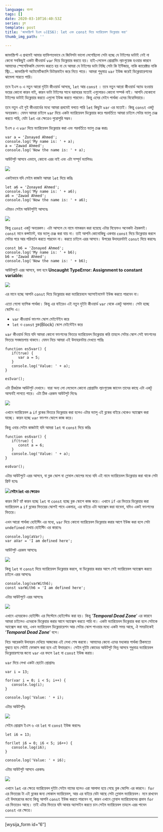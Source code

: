 ```yaml
---
language: বাংলা
tags: []
date: 2020-03-10T16:40:53Z
series: ব্লগ
template: post
title: 'জাভাস্ক্রিপ্ট ইএস ৬(ES6): let এবং const দিয়ে ভ্যারিয়েবল ডিক্লেয়ার করা'
thumb_img_path: ''

---
```

জাভাস্ক্রিপ্ট এ প্রথমেই আমার ব্যাক্তিগতভাবে যে জিনিসটা ভালো লেগেছিলো সেটা হচ্ছে যে টাইপের ডাটাই নেই না কেনো সবকিছুই একটা কীওয়ার্ড `var` দিয়ে ডিক্লেয়ার করতে হয়। হাই-লেভেল প্রোগ্রামিং ল্যাংগুয়েজ হওয়ার কারনে আমাদের স্পেসেফিকলি মেনশন করতে হয় না যে আমরা যে টাইপের ডাটা নিচ্ছি সেটা কি ইন্টিজার, নাকি ক্যারেক্টার নাকি স্ট্রিং… জাভাস্ক্রিপ্ট অটোমেটিক্যালি ডিটারমাইন করে নিতে পারে। আমরা শুধুমাত্র `var` ইউজ করেই ডিক্লেয়ারেশনের ঝামেলা সারতে পারি।

তবে ইএস ৬ এ নতুন আরো দুইটা কীওয়ার্ড আসছে, `let` আর `const` । তবে নতুন আরো কীওয়ার্ড অ্যাড হওয়ায় ভয়ের কোনো কারন নাই, কারন ডাটা টাইপের সাথে বরাবরের মতোই এগুলোরও কোনো সম্পর্ক নাই। আপনি যেকোনো টাইপের ডাটাই ডিক্লেয়ার করতে এগুলো ইউজ করতে পারবেন। কিন্তু এদের মেইন পার্থক্য এদের বিহ্যেভিয়ারে।

তবে নতুন এই দুই কীওয়ার্ডের মধ্যে আমরা প্রথমেই বলতে পারি `let` কিছুটা `var` এর মতোই। কিন্তু `const` একটু অন্যরকম। যেমন আমরা চাইলে `var` দিয়ে একটা ভ্যারিয়েবল ডিক্লেয়ার করে পরবর্তিতে আমরা চাইলে সেটার ভ্যালু চেঞ্জ করতে পারি, যেটা `let` এর ক্ষেত্রেও পুরোপুরি সম্ভব।

ইএস ৫ এ `var` দিয়ে ভ্যারিয়েবল ডিক্লেয়ার করা এবং পরবর্তিতে ভ্যালু চেঞ্জ করাঃ

    var a = 'Zonayed Ahmed';
    console.log('My name is: ' + a);
    a = 'Zawad Ahmed';
    console.log('Now the name is: ' + a);

আউটপুট আসবে এভাবে, কোনো এরর নাই এবং এটা সম্পূর্ন ভ্যালিডঃ

![](https://cdn-images-1.medium.com/max/800/1*OQFi65LP8TEECb8wKn75WA.png)

একইভাবে যদি সেইম কাজটা আমরা `let` দিয়ে করিঃ

    let a6 = 'Zonayed Ahmed';
    console.log('My name is: ' + a6);
    a6 = 'Zawad Ahmed';
    console.log('Now the name is: ' + a6);

এটারও সেইম আউটপুটই আসবেঃ

![](https://cdn-images-1.medium.com/max/800/1*6sk1mleG8lq6XMRu74F_kg.png)

কিন্তু `const` একটু অন্যরকম। এটা আসলে যে নামে নামকরন করা হয়েছে এটার বিহ্যেভও অনেকটা ঐরকমই। `const` মানে কন্সট্যান্ট, যার ভ্যালু চেঞ্জ করা যায় না। তাই আপনি কোনোকিছু একবার `const` দিয়ে ডিক্লেয়ার করলে সেটার পরে আর পরিবর্তন করতে পারবেন না। করতে চাইলে এরর আসবে। উপরের উদাহরনটাই `const` দিয়ে করলেঃ

    const b6 = 'Zonayed Ahmed';
    console.log('My name is: ' + b6);
    b6 = 'Zawad Ahmed';
    console.log('Now the name is: ' + b6);

আউটপুটে এরর আসবে, বলা হবে **Uncaught TypeError: Assignment to constant variable:**

![](https://cdn-images-1.medium.com/max/800/1*IPz4AgKATRd5-PRDFrmfvg.png)

এর মানে হচ্ছে আপনি `const` দিয়ে ডিক্লেয়ার করা ভ্যারিয়েবলে অ্যাসাইনমেন্ট ইউজ করতে পারবেন না।

এতো গেলো ব্যাসিক পার্থক্য। কিন্তু এর বাইরেও এই নতুন দুইটা কীওয়ার্ড `var` থেকে একটু আলাদা। সেটা হচ্ছে স্কোপিং এ।

* `var` কীওয়ার্ড ফাংশন স্কোপ মেইন্টেইন করে
* `let` ও `const` ব্লক(Block) স্কোপ মেইন্টেইন করে

`var` কীওয়ার্ড দিয়ে যদি আমরা কোনো ফাংশনের ভিতরে ভ্যারিয়েবল ডিক্লেয়ার করি তাহলে সেটার স্কোপ সেই ফাংশনের ভিতরে সবজায়গায় থাকবে। যেমন নিচে আমরা এই উদাহরনটায় দেখতে পারিঃ

    function es5var() {
       if(true) {
          var a = 5;
       }
       console.log('Value: ' + a);
    }

    es5var();

এটা ঠিকঠাক আউটপুট দেখাবে। যারা অন্য লো লেভেলে কোনো প্রোগ্রামিং ল্যাংগুয়েজ জানেন তাদের কাছে এটা একটু আশ্চর্যই লাগতে পারে। এটা ঠিক এরকম আউটপুট দিবেঃ

![](https://cdn-images-1.medium.com/max/800/1*Cb5A4eUfLDxk0FsIgEGvSA.png)

এখানে ভ্যারিয়েবল `a` `if` ব্লকের ভিতরে ডিক্লেয়ার করা হলেও এটার ভ্যালু এই ব্লকের বাইরে থেকেও অ্যাক্সেস করা যাচ্ছে। কারন হচ্ছে `var` ফাংশন স্কোপে কাজ করে।

কিন্তু এবার সেইম কাজটাই যদি আমরা `let` বা `const` দিয়ে করিঃ

    function es6var() {
       if(true) {
          const a = 6;
       }
       console.log('Value: ' + a);
    }

    es6var();

এটার আউটপুটে এরর আসবে, বা ব্লক স্কোপ বা গ্লোবাল স্কোপের মধ্যে যদি এই নামে ভ্যারিয়েবল ডিক্লেয়ার করা থাকে সেটা প্রিন্ট হবেঃ

![](https://cdn-images-1.medium.com/max/800/1*Y7C6VRP8vIgeomAGzhjk3w.png)**সেইম let এর ক্ষেত্রেও**

কারন কি? হ্যাঁ কারন হচ্ছে `let` বা `const` হচ্ছে ব্লক স্কোপে কাজ করে। এখানে `if` এর ভিতরে ডিক্লেয়ার করা ভ্যারিয়েবল `a` `if` ব্লকের ভিতরের স্কোপই পাবে একমাত্র, এর বাইরে এটা অ্যাক্সেস করা যাবেনা, যদিও একই ফাংশনের ভিতরে।

এখন আরো পার্থক্য হোইস্টিং এর মধ্যে, `var` দিয়ে কোনো ভ্যারিয়েবল ডিক্লেয়ার করার আগে ইউজ করা হলে সেটা `undefined` দেখায় হোইস্টিং এর কারনেঃ

    console.log(aVar);
    var aVar = 'I am defined here';

আউটপুট এরকম আসবেঃ

![](https://cdn-images-1.medium.com/max/800/1*AJ1krB3iXrhPLrdMGximQg.png)

কিন্তু `let` বা `const` দিয়ে ভ্যারিয়েবল ডিক্লেয়ার করলে, বা ডিক্লেয়ার করার আগে সেই ভ্যারিয়েবল অ্যাক্সেস করতে চাইলে এরর আসবেঃ

    console.log(varWith6);
    const varWith6 = 'I am defined here';

এটার আউটপুটে এরর আসবেঃ

![](https://cdn-images-1.medium.com/max/800/1*VFLQMFKMKgGgJ2tdg7XIig.png)

এখানে এদেরকেও হোইস্টিং এর সিস্টেমে হোইস্টেড করা হয়। কিন্তু ‘**_Temporal Dead Zone_**’ এর কারনে আমরা চাইলেও এদেরকে ডিক্লেয়ার করার আগে অ্যাক্সেস করতে পারি না। একটা ভ্যারিয়েবল ডিক্লেয়ার করা হলে সেটাকে অ্যাক্সেস করা যায়, এখন ভ্যারিয়েবল ডিক্লেয়ারেশন আর সেটার স্কোপ পাওয়ার মধ্যে একটা সময় আছে, ঐ সময়টাকেই ‘**_Temporal Dead Zone_**’ বলে।

নিচে আরেকটা উদাহরন দেখিয়ে আজকের এই লেখা শেষ করবো। আমাদের কেনো এদের মধ্যকার পার্থক্য ঠিকমতো বুঝতে হবে সেটাই ফোকাস করা হবে এই উদাহরনে। সেইম দুইটা কোডের আউটপুট ভিন্ন আসবে শুধুমাত্র ভ্যারিয়েবল ডিক্লেয়ারশনের জন্যে `var` এর বদলে `let` বা `const` ইউজ করায়।

`var` দিয়ে লেখা একটা ছোটো প্রোগ্রামঃ

    var i = 13;

    for(var i = 0; i < 5; i++) {
       console.log(i);
    }

    console.log('Value: ' + i);

এটার আউটপুটঃ

![](https://cdn-images-1.medium.com/max/800/1*IouGd7XpN6VubhdRU5KeFw.png)

সেইম প্রোগ্রাম ইএস ৬ এর `let` বা `const` ইউজ করলেঃ

    let i6 = 13;

    for(let i6 = 0; i6 < 5; i6++) {
       console.log(i6);
    }

    console.log('Value: ' + i6);

এটার আউটপুট আসবে এরকমঃ

![](https://cdn-images-1.medium.com/max/800/1*7mTaqmXKSOSo5bZbtkWIlg.png)

এখানে `let` এর ক্ষেত্রে ভ্যারিয়েবল দুইটা সেইম নামের হলেও এরা আলাদা হয়ে গেছে ব্লক স্কোপিং এর কারনে। `for` এর ভিতরের টা এই ব্লকের জন্য লোকাল ভ্যারিয়েবল, আর এর বাইরে যেটা আছে সেটা গ্লোবাল ভ্যারিয়েবল। মনে রাখবেন এই উদাহরনের জন্যে কিন্তু আপনি `const` ইউজ করতে পারবেন না, কারন এখানে গ্লোবাল ভ্যারিয়েবলের প্রভাব `for` এর ভিতরেও আছে। তাই এটার ভিতরে যদি আবার অ্যাসাইন করতে চান সেইম ভ্যারিয়েবল তাহলে এরর পাবেন `const` এর ক্ষেত্রে।

***

\[wysija_form id=”6″\]